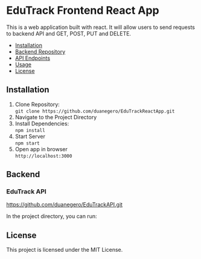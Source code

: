 # EduTrack Frontend React App

This is a web application built with react. It will allow users to send requests to backend API and GET, POST, PUT and DELETE.

- [Installation](#installation)
- [Backend Repository](#backend)
- [API Endpoints](#api-endpoints)
- [Usage](#usage)
- [License](#license)

## Installation

1. Clone Repository:<br>
   `git clone https://github.com/duanegero/EduTrackReactApp.git`
2. Navigate to the Project Directory
3. Install Dependencies:<br>
   `npm install`
4. Start Server<br>
   `npm start`
5. Open app in browser<br>
   `http://localhost:3000`

## Backend

### EduTrack API

https://github.com/duanegero/EduTrackAPI.git

In the project directory, you can run:

## License

This project is licensed under the MIT License.
